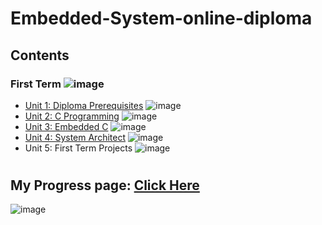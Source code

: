 # Embedded-System-online-diploma
## Contents

### First Term ![image](https://progress-bar.dev/60/?title=Progress)

- [Unit 1: Diploma Prerequisites](https://github.com/TawfikTamer/Embedded-System-online-diploma) ![image](https://progress-bar.dev/100/?title=No_Assignments&color=bababa)
- [Unit 2: C Programming](https://github.com/TawfikTamer/Embedded-System-online-diploma/tree/main/Unit_2_C_Programming) ![image](https://progress-bar.dev/100/)
- [Unit 3: Embedded C](https://github.com/TawfikTamer/Embedded-System-online-diploma/tree/main/Unit_3_Embedded_C) ![image](https://progress-bar.dev/100/)
- [Unit 4: System Architect](https://github.com/TawfikTamer/Embedded-System-online-diploma/tree/main/Unit_4_System_Architect) ![image](https://progress-bar.dev/33/)
- Unit 5: First Term Projects ![image](https://progress-bar.dev/0/)

#
## My Progress page: [Click Here](https://www.learn-in-depth-store.com/certificate/tamertawfik665%40gmail.com) 
![image](https://github.com/TawfikTamer/Embedded-System-online-diploma/assets/142694793/bdf34a61-505d-4090-989e-ba0cf46f978f)
